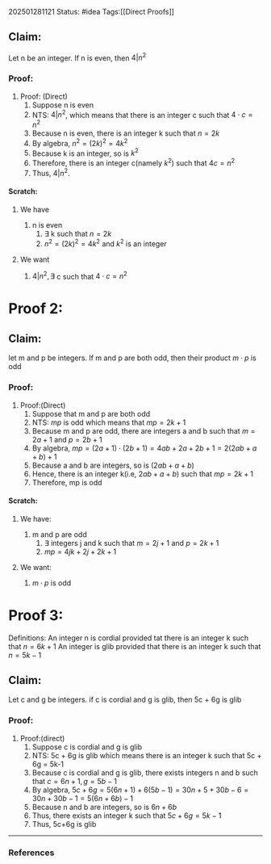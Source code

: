 202501281121
Status: #idea
Tags:[[Direct Proofs]]

## Claim: 
Let n be an integer. If n is even, then $4 | n^2$	
### Proof:
1. Proof: (Direct)
	1. Suppose n is even
	2. NTS: $4|n^2$, which means that there is an integer c such that $4 \cdot c = n^2$
	3. Because n is even, there is an integer k such that $n = 2k$ 
	4. By algebra, $n^2=(2k)^2=4k^2$
	5. Because k is an integer, so is $k^2$
	6. Therefore, there is an integer c(namely $k^2$) such that $4c = n^2$ 
	7. Thus, $4 | n^2$.

#### Scratch: 
1. We have
	1. n is even
		1. $\exists$ k such that $n = 2k$ 
		2. $n^2 = (2k)^2 = 4k^2$ and $k^2$ is an integer  

1. We want
	1. $4|n^2, \exists$ c such that $4\cdot c = n^2$ 


# Proof 2:

## Claim: 
let m and p be integers. If m and p are both odd, then their product $m \cdot p$ is odd

### Proof: 
1. Proof:(Direct)
	1. Suppose that m and p are both odd
	2. NTS: $mp$ is odd which means that $mp = 2k + 1$ 
	3. Because m and p are odd, there are integers a and b such that $m = 2a + 1$ and $p = 2b + 1$ 
	4. By algebra, $mp = (2a+1) \cdot (2b+1)=4ab+2a+2b+1=2(2ab+a+b) + 1$  
	5. Because a and b are integers, so is $(2ab + a + b)$ 
	6. Hence, there is an integer k(i.e, $2ab + a + b$) such that $mp = 2k + 1$ 
	7. Therefore, mp is odd
#### Scratch: 
1. We have:
	1. m and p are odd
		1. $\exists$ integers j and k such that $m = 2j + 1$ and $p = 2k + 1$
		2. $mp = 4jk + 2j + 2k + 1$ 

1. We want: 
	1. $m \cdot p$ is odd

# Proof 3:
Definitions:
An integer n is cordial provided tat there is an integer k such that $n=6k+1$ 
An integer is glib provided that there is an integer k such that $n=5k-1$ 

## Claim: 
Let c and g be integers. if c is cordial and g is glib, then 5c + 6g is glib

### Proof: 
1. Proof:(direct)
	1. Suppose c is cordial and g is glib
	2. NTS: 5c + 6g is glib which means there is an integer k such that 5c + 6g = 5k-1
	3. Because c is cordial and g is glib, there exists integers n and b such that $c=6n+1,g=5b-1$ 
	4. By algebra, $5c+6g =5(6n+1)+6(5b-1)=30n+5+30b-6=30n+30b-1=5(6n+6b)-1$
	5. Because n and b are integers, so is $6n+6b$ 
	6. Thus, there exists an integer k such that $5c+6g = 5k-1$
	7. Thus, 5c+6g is glib



---
### References
